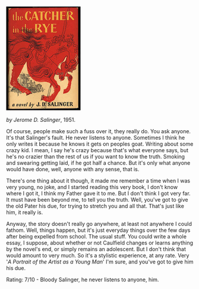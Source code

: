 <!--
.. title: The Catcher in the Rye
.. slug: the-catcher-in-the-rye
.. date: 2008-09-03 17:41:00-05:00
.. tags: media,books,fiction,novel
.. link: 
.. description: 
.. type: text
-->


![](/files/2008/09/catcher-in-the-rye.jpg)

*by Jerome D. Salinger*, 1951.

Of course, people make such a fuss over it, they really do. You ask
anyone. It's that Salinger's fault. He never listens to anyone.
Sometimes I think he only writes it because he knows it gets on peoples
goat. Writing about some crazy kid. I mean, I say he's crazy because
that's what everyone says, but he's no crazier than the rest of us if
you want to know the truth. Smoking and swearing getting laid, if he got
half a chance. But it's only what anyone would have done, well, anyone
with any sense, that is.

There's one thing about it though, it made me remember a time when I was
very young, no joke, and I started reading this very book, I don't know
where I got it, I think my Father gave it to me. But I don't think I got
very far. It must have been beyond me, to tell you the truth. Well,
you've got to give the old Pater his due, for trying to stretch you and
all that. That's just like him, it really is.

Anyway, the story doesn't really go anywhere, at least not anywhere I
could fathom. Well, things happen, but it's just everyday things over
the few days after being expelled from school. The usual stuff. You
could write a whole essay, I suppose, about whether or not Caulfield
changes or learns anything by the novel's end, or simply remains an
adolescent. But I don't think that would amount to very much. So it's a
stylistic experience, at any rate. Very '*A Portrait of the Artist as a
Young Man*' I'm sure, and you've got to give him his due.

Rating: 7/10 - Bloody Salinger, he never listens to anyone, him.
